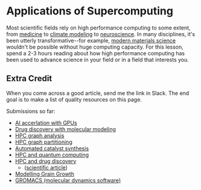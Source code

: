 ---
---

# Applications of Supercomputing

Most scientific fields rely on high performance computing to some extent, from [medicine](https://foldingathome.org/dig-deeper) to [climate modeling](https://github.com/NOAA-GFDL/GFDL_atmos_cubed_sphere/blob/main/docs/fv3_technical_2021.pdf) to [neuroscience](https://www.humanbrainproject.eu/en/science-development/focus-areas/simulations/). In many disciplines, it's been utterly transformative--for example, [modern materials science](https://phys.org/news/2014-07-supercomputers-reveal-strange-stress-induced-world.html) wouldn't be possible without huge computing capacity. For this lesson, spend a 2-3 hours reading about how high performance computing has been used to advance science in your field or in a field that interests you.

## Extra Credit

When you come across a good article, send me the link in Slack. The end goal is to make a list of quality resources on this page.

Submissions so far:

- [AI accerlation with GPUs](https://blogs.nvidia.com/blog/accelerating-ai-artificial-intelligence-gpus/)
- [Drug discovery with molecular modeling](https://www.mdpi.com/1420-3049/24/9/1693)
- [HPC graph analysis](https://sites.cs.ucsb.edu/~gilbert/cs140/notes/HendricksonBerry.pdf)
- [HPC graph partitioning](https://citeseerx.ist.psu.edu/document?repid=rep1&type=pdf&doi=184a87a7e72888ddbca49bd9de6fa826c9f4c149)
- [Automated catalyst synthesis](https://assets-eu.researchsquare.com/files/rs-2681831/v1/64ce4ca6-5d46-4921-8205-82798eccface.pdf?c=1699949168)
- [HPC and quantum computing](https://www.engineering.com/story/hpc-closing-the-gap-with-quantum-computing-advantage)
- [HPC and drug discovery](https://link.springer.com/book/10.1007/978-1-0716-3449-3)
    - ([scientific article](https://www.ncbi.nlm.nih.gov/pmc/articles/PMC7107815/))
- [Modelling Grain Growth](https://www.sciencedirect.com/science/article/pii/S0927025622005900?via%3Dihub)
- [GROMACS (molecular dynamics software)](https://www.sciencedirect.com/science/article/pii/S2352711015000059)
